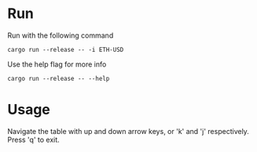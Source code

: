 # Run

Run with the following command

    cargo run --release -- -i ETH-USD

Use the help flag for more info

    cargo run --release -- --help

# Usage

Navigate the table with up and down arrow keys, or 'k' and 'j' respectively. Press 'q' to exit.
